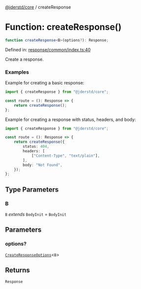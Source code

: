 [@jderstd/core](../README.md) / createResponse

# Function: createResponse()

```ts
function createResponse<B>(options?): Response;
```

Defined in: [response/common/index.ts:40](https://github.com/jderstd/javascript/blob/02a527e4c93d44346d8d60c7eebfc9fd7e020c79/packages/core/src/response/common/index.ts#L40)

Create a response.

### Examples

Example for creating a basic response:

```ts
import { createResponse } from "@jderstd/core";

const route = (): Response => {
    return createResponse();
};
```

Example for creating a response with status, headers, and body:

```ts
import { createResponse } from "@jderstd/core";

const route = (): Response => {
    return createResponse({
        status: 404,
        headers: [
            ["Content-Type", "text/plain"],
        ],
        body: "Not Found",
    });
};
```

## Type Parameters

### B

`B` *extends* `BodyInit` = `BodyInit`

## Parameters

### options?

[`CreateResponseOptions`](../type-aliases/CreateResponseOptions.md)\<`B`\>

## Returns

`Response`
